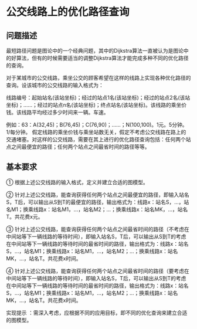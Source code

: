 # 公交线路上的优化路径查询

## 问题描述

最短路径问题是图论中的一个经典问题，其中的Dijkstra算法一直被认为是图论中的好算法，但有的时候需要适当的调整Dijkstra算法才能完成多种不同的优化路径的查询。

对于某城市的公交线路，乘坐公交的顾客希望在这样的线路上实现各种优化路径的查询。设该城市的公交线路的输入格式为：

线路编号：起始站名(该站坐标)；经过的站点1名(该站坐标)；经过的站点2名(该站坐标)；……；经过的站点n名(该站坐标)；终点站名(该站坐标)。该线路的乘坐价钱。该线路平均经过多少时间来一辆。车速。

例如：63：A(32,45)；B(76,45)；C(76,90)；……；N(100,100)。1元。5分钟。1/每分钟。 假定线路的乘坐价钱与乘坐站数无关，假定不考虑公交线路在路上的交通堵塞。对这样的公交线路，需要在其上进行的优化路径查询包括：任何两个站点之间最便宜的路径；任何两个站点之间最省时间的路径等等。

## 基本要求

① 根据上述公交线路的输入格式，定义并建立合适的图模型。

② 针对上述公交线路，能查询获得任何两个站点之间最便宜的路径，即输入站名S，T后，可以输出从S到T的最便宜的路径，输出格式为：线路x：站名S，…，站名M1；换乘线路x：站名M1，…，站名M2；…；换乘线路x：站名MK，…，站名T。共花费x元。

③ 针对上述公交线路，能查询获得任何两个站点之间最省时间的路径（不考虑在中间站等下一辆线路的等待时间），即输入站名S，T后，可以输出从S到T的考虑在中间站等下一辆线路的等待时间的最省时间的路径，输出格式为：线路x：站名S，…，站名M1；换乘线路x：站名M1，…，站名M2；…；换乘线路x：站名MK，…，站名T。共花费x时间。

④ 针对上述公交线路，能查询获得任何两个站点之间最省时间的路径（要考虑在中间站等下一辆线路的等待时间），即输入站名S，T后，可以输出从S到T的考虑在中间站等下一辆线路的等待时间的最省时间的路径，输出格式为：线路x：站名S，…，站名M1；换乘线路x：站名M1，…，站名M2；…；换乘线路x：站名MK，…，站名T。共花费x时间。

实现提示 ：需深入考虑，应根据不同的应用目标，即不同的优化查询来建立合适的图模型。
